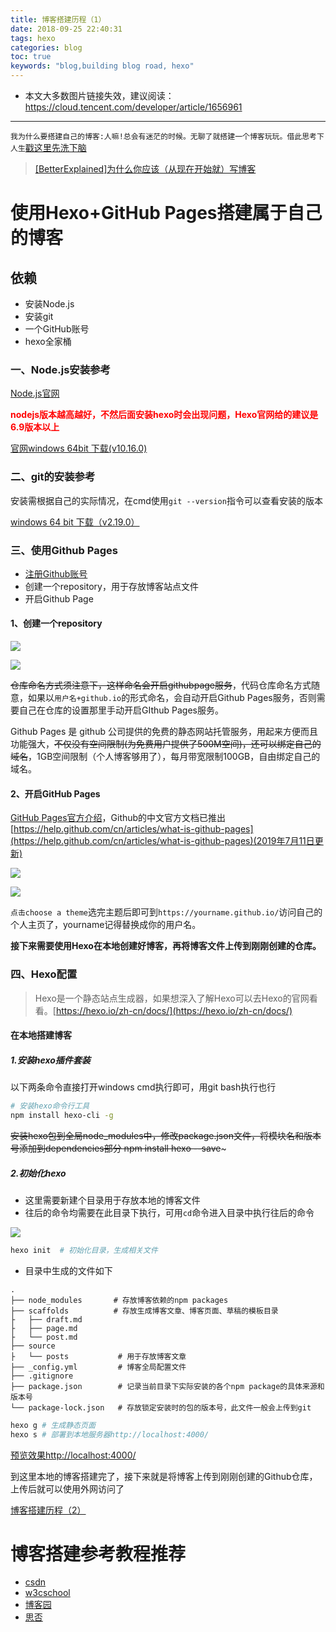 ```yaml
---
title: 博客搭建历程（1）
date: 2018-09-25 22:40:31
tags: hexo
categories: blog
toc: true
keywords: "blog,building blog road, hexo"
---
```


- 本文大多数图片链接失效，建议阅读：https://cloud.tencent.com/developer/article/1656961

---

`我为什么要搭建自己的博客:人嘛!总会有迷茫的时候。无聊了就搭建一个博客玩玩。借此思考下人生`[戳这里先洗下脑](https://zhuanlan.zhihu.com/p/19743861?columnSlug=cnfeat)

>[[BetterExplained]为什么你应该（从现在开始就）写博客](http://mindhacks.cn/2009/02/15/why-you-should-start-blogging-now/)

# 使用Hexo+GitHub Pages搭建属于自己的博客

## 依赖

* 安装Node.js
* 安装git
* 一个GitHub账号
* hexo全家桶

<!-- more -->

### 一、Node.js安装参考

[Node.js官网](http://nodejs.cn/)

**<font color="red">nodejs版本越高越好，不然后面安装hexo时会出现问题，Hexo官网给的建议是6.9版本以上</font>**

[官网windows 64bit 下载(v10.16.0)](https://npm.taobao.org/mirrors/node/v10.16.0/node-v10.16.0-x64.msi)

### 二、git的安装参考

安装需根据自己的实际情况，在cmd使用`git --version`指令可以查看安装的版本

[windows 64 bit 下载（v2.19.0）](https://github.com/git-for-windows/git/releases/download/v2.19.0.windows.1/Git-2.19.0-64-bit.exe)

### 三、使用Github Pages

* [注册Github账号](https://github.com/)
* 创建一个repository，用于存放博客站点文件
* 开启Github Page

#### 1、创建一个repository

![](https://img.vim-cn.com/0b/d84ec69ee51d0ea78240bde231d2e6f827db22.png)

![](https://img.vim-cn.com/57/523b9522e73a662cb39060489ef61f3a559b47.png)

~~仓库命名方式须注意下，这样命名会开启githubpage服务~~，代码仓库命名方式随意，如果以`用户名+github.io`的形式命名，会自动开启Github Pages服务，否则需要自己在仓库的设置那里手动开启GIthub Pages服务。

Github Pages 是 github 公司提供的免费的静态网站托管服务，用起来方便而且功能强大，~~不仅没有空间限制(为免费用户提供了500M空间)，还可以绑定自己的域名~~，1GB空间限制（个人博客够用了），每月带宽限制100GB，自由绑定自己的域名。

#### 2、开启GitHub Pages

[GitHub Pages官方介绍](https://pages.github.com/)，Github的中文官方文档已推出[https://help.github.com/cn/articles/what-is-github-pages](https://help.github.com/cn/articles/what-is-github-pages)(2019年7月11日更新)

![](https://img.vim-cn.com/88/218b90bc2b18ccf6cc7f5a51b77409fcf273a8.png)

![](https://img.vim-cn.com/40/fe0f7b5ff242c5aa99afa0f0c82b3ddde0dc31.png)

`点击choose a theme`选完主题后即可到`https://yourname.github.io/`访问自己的个人主页了，yourname记得替换成你的用户名。

**接下来需要使用Hexo在本地创建好博客，再将博客文件上传到刚刚创建的仓库。**

### 四、Hexo配置

>Hexo是一个静态站点生成器，如果想深入了解Hexo可以去Hexo的官网看看。[https://hexo.io/zh-cn/docs/](https://hexo.io/zh-cn/docs/)

#### 在本地搭建博客

##### 1.安装hexo插件套装

以下两条命令直接打开windows cmd执行即可，用git bash执行也行

```bash
# 安装hexo命令行工具
npm install hexo-cli -g
```


~~安装hexo包到全局node_modules中，修改package.json文件，将模块名和版本号添加到dependencies部分
npm install hexo --save~~~


##### 2.初始化hexo

- 这里需要新建个目录用于存放本地的博客文件
- 往后的命令均需要在此目录下执行，可用`cd`命令进入目录中执行往后的命令

![](https://img.vim-cn.com/2a/5a136fa1d0a4c187856395924455de40c626eb.gif)

```bash
hexo init  # 初始化目录，生成相关文件
```

- 目录中生成的文件如下

```
.
├── node_modules       # 存放博客依赖的npm packages
├── scaffolds          # 存放生成博客文章、博客页面、草稿的模板目录
├   ├── draft.md
├   ├── page.md
├   └── post.md
├── source
├   └── posts           # 用于存放博客文章
├── _config.yml         # 博客全局配置文件
├── .gitignore
├── package.json        # 记录当前目录下实际安装的各个npm package的具体来源和版本号
└── package-lock.json   # 存放锁定安装时的包的版本号，此文件一般会上传到git
```

```bash
hexo g # 生成静态页面
hexo s # 部署到本地服务器http://localhost:4000/
```

[预览效果http://localhost:4000/](http://localhost:4000/)

到这里本地的博客搭建完了，接下来就是将博客上传到刚刚创建的Github仓库，上传后就可以使用外网访问了

[博客搭建历程（2）](/2018/09/25/博客搭建历程（2）/)


# 博客搭建参考教程推荐

- [csdn](https://blog.csdn.net/gdutxiaoxu/article/details/53576018)
- [w3cschool](https://m.w3cschool.cn/hexo_blog/hexo_blog-tvpu244e.html)
- [博客园](https://www.cnblogs.com/jackyroc/p/7681938.html)
- [思否](https://segmentfault.com/a/1190000004947261)
